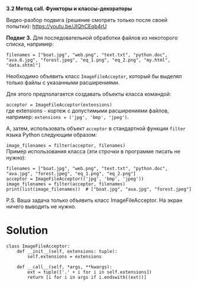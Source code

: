 **3.2 Метод __call__. Функторы и классы-декораторы**

Видео-разбор подвига (решение смотреть только после
своей попытки): https://youtu.be/JIQhCEqb4rU

**Подвиг 3.** Для последовательной обработки файлов из
некоторого списка, например:
```
filenames = ["boat.jpg", "web.png", "text.txt", "python.doc", "ava.8.jpg", "forest.jpeg", "eq_1.png", "eq_2.png", "my.html", "data.shtml"]
```
Необходимо объявить класс `ImageFileAcceptor`, который бы
выделял только файлы с указанными расширениями.

Для этого предполагается создавать объекты класса командой:

`acceptor = ImageFileAcceptor(extensions)`\
где extensions - кортеж с допустимыми расширениями файлов,
например: `extensions = ('jpg', 'bmp', 'jpeg')`.

А, затем, использовать объект `acceptor` в стандартной
функции `filter` языка Python следующим образом:

`image_filenames = filter(acceptor, filenames)`\
Пример использования класса (эти строчки в программе писать 
не нужно):
```
filenames = ["boat.jpg", "web.png", "text.txt", "python.doc", "ava.jpg", "forest.jpeg", "eq_1.png", "eq_2.png"]
acceptor = ImageFileAcceptor(('jpg', 'bmp', 'jpeg'))
image_filenames = filter(acceptor, filenames)
print(list(image_filenames))  # ["boat.jpg", "ava.jpg", "forest.jpeg"]
```
P.S. Ваша задача только объявить класс ImageFileAcceptor. На экран ничего выводить не нужно. 

# Solution

```
class ImageFileAcceptor:
    def __init__(self, extensions: tuple):
        self.extensions = extensions

    def __call__(self, *args, **kwargs):
        ext = tuple(['.' + i for i in self.extensions])
        return [i for i in args if i.endswith((ext))]
```
